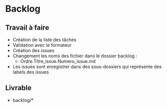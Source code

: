 # Backlog 

## Travail à faire

- Création de la liste des tâches
- Validation avec le formateur
- Création des issues
- Changement les noms des fichier dans le dossier backlog :
    - Ordre.Titre_issue.Numero_issue.md
- Les issues sont enregistrer dans des sous-dossiers qui représente des labels des issues

## Livrable

- backlog/*
